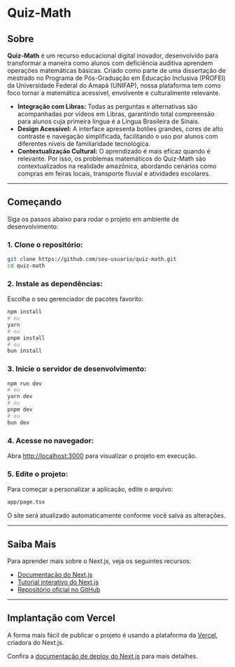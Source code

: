 # Quiz-Math

## Sobre

**Quiz-Math** é um recurso educacional digital inovador, desenvolvido para transformar a maneira como alunos com deficiência auditiva aprendem operações matemáticas básicas. Criado como parte de uma dissertação de mestrado no Programa de Pós-Graduação em Educação Inclusiva (PROFEI) da Universidade Federal do Amapá (UNIFAP), nossa plataforma tem como foco tornar a matemática acessível, envolvente e culturalmente relevante.

- **Integração com Libras:** Todas as perguntas e alternativas são acompanhadas por vídeos em Libras, garantindo total compreensão para alunos cuja primeira língua é a Língua Brasileira de Sinais.
- **Design Acessível:** A interface apresenta botões grandes, cores de alto contraste e navegação simplificada, facilitando o uso por alunos com diferentes níveis de familiaridade tecnológica.
- **Contextualização Cultural:** O aprendizado é mais eficaz quando é relevante. Por isso, os problemas matemáticos do Quiz-Math são contextualizados na realidade amazônica, abordando cenários como compras em feiras locais, transporte fluvial e atividades escolares.

---

## Começando

Siga os passos abaixo para rodar o projeto em ambiente de desenvolvimento:

### 1. Clone o repositório:

```bash
git clone https://github.com/seu-usuario/quiz-math.git
cd quiz-math
```

### 2. Instale as dependências:

Escolha o seu gerenciador de pacotes favorito:

```bash
npm install
# ou
yarn
# ou
pnpm install
# ou
bun install
```

### 3. Inicie o servidor de desenvolvimento:

```bash
npm run dev
# ou
yarn dev
# ou
pnpm dev
# ou
bun dev
```

### 4. Acesse no navegador:

Abra [http://localhost:3000](http://localhost:3000) para visualizar o projeto em execução.

### 5. Edite o projeto:

Para começar a personalizar a aplicação, edite o arquivo:

```bash
app/page.tsx
```

O site será atualizado automaticamente conforme você salva as alterações.

---

## Saiba Mais

Para aprender mais sobre o Next.js, veja os seguintes recursos:

- [Documentação do Next.js](https://nextjs.org/docs)
- [Tutorial interativo do Next.js](https://nextjs.org/learn)
- [Repositório oficial no GitHub](https://github.com/vercel/next.js)

---

## Implantação com Vercel

A forma mais fácil de publicar o projeto é usando a plataforma da [Vercel](https://vercel.com/new?utm_medium=default-template&filter=next.js&utm_source=create-next-app&utm_campaign=create-next-app-readme), criadora do Next.js.

Confira a [documentação de deploy do Next.js](https://nextjs.org/docs/app/building-your-application/deploying) para mais detalhes.
